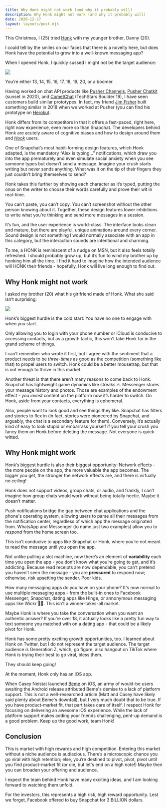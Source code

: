 ```yaml
---
title: Why Honk might not work (and why it probably will)
description: Why Honk might not work (and why it probably will)
date: 2020-12-27
layout: layouts/post.njk
---
```


This Christmas, I (25) tried [Honk](https://techcrunch.com/2020/12/23/honk-introduces-a-real-time-ephemeral-messaging-app-aimed-at-gen-z/) with my younger brother, Danny (20). 


I could tell by the smiles on our faces that there is a novelty here, but does Honk have the potential to grow into a well-known messaging app?


When I opened Honk, I quickly sussed I might not be the target audience:

![](1.png)

You’re either 13, 14, 15, 16, 17, 18, 19, 20, or a boomer.


Having worked on chat API products like [Pusher Channels](https://pusher.com), [Pusher Chatkit](https://techcrunch.com/2017/11/02/pusher-launches-chatkit/) (sunset in 2020), and [CometChat](https://www.youtube.com/watch?v=8itb64WS6Ic) (TechStars Boulder 19), I have seen customers build similar prototypes. In fact, my friend [Jim Fisher](https://twitter.com/MrJamesFisher) built something similar in 2018 when we worked at Pusher (you can find his prototype on [Heroku](https://jackrobinson.herokuapp.com/)).


Honk differs from its competitors in that it offers a fast-paced, right here, right now experience, even more so than Snapchat. The developers behind Honk are acutely aware of cognitive biases and how to design around them and [*Hook*](https://www.nirandfar.com/hooked/) users. 


One of Snapchat’s most habit-forming design features, which Honk adapted, is the mandatory “Alex is typing…” notifications, which draw you into the app prematurely and even simulate social anxiety when you see someone types but doesn’t send a message. Imagine your crush starts writing but never sends anything. What was it on the tip of their fingers they just couldn't bring themselves to send?
 
Honk takes this further by showing each character as it’s typed, putting the onus on the writer to choose their words carefully and prove their wit in real-time.

You can’t paste, you can’t copy. You can’t screenshot without the other person knowing about it. Together, these design features lower inhibitions to write what you’re thinking and send more messages in a session.


It’s fun, and the user experience is world-class. The interface looks clean and mature, but there are playful, unique animations around every corner. Sound design is not something I would normally associate with an app in this category, but the interaction sounds are intentional and charming. 


To me, a HONK is reminiscent of a nudge on MSN, but it also feels totally refreshed. I should probably grow up, but it’s fun to wind my brother up by honking him all the time. I find it hard to imagine how the intended audience will HONK their friends - hopefully, Honk will live long enough to find out.


## Why Honk might not work


I asked my brother (20) what his girlfriend made of Honk. What she said isn’t surprising:


![](2.png)


Honk’s biggest hurdle is the cold start: You have no one to engage with when you start. 


Only allowing you to login with your phone number or iCloud is conducive to accessing contacts, but as a growth tactic, this won't take Honk far in the grand scheme of things.


I can’t remember who wrote it first, but I agree with the sentiment that a product needs to be *three-times* as good as the competition (something like that) to propel users to switch. Honk could be a better mousetrap, but that is not enough to thrive in this market.


Another threat is that there aren’t many reasons to come back to Honk. Snapchat has lightweight game dynamics like streaks 🔥. Messenger stores your message history and photos. Those are examples of the endowment effect - you *invest* content on the platform now it’s harder to switch. On Honk, aside from your contacts, everything is ephemeral.


Also, people want to look good and see things they like. Snapchat has filters and stories to flex in (in fact, stories were pioneered by Snapchat, and arguably, the chat is a secondary feature for them). Conversely, it’s actually kind of easy to look stupid or embarrass yourself if you tell your crush you fancy them on Honk before deleting the message. Not everyone is quick-witted.




## Why Honk might work


Honk’s biggest hurdle is also their biggest opportunity: Network effects - the more people on the app, the more valuable the app becomes. The bigger you get, the stronger the network effects are, and there is virtually no ceiling!


Honk does not support videos, group chats, or audio, and frankly, I can’t imagine how group chats would work without being totally hectic. Maybe it doesn’t matter.


Push notifications bridge the gap between chat applications and the phone's operating system, allowing users to parse all their messages from the notification center, regardless of which app the message originated from. WhatsApp and Messenger (to name just two examples) allow you to *respond* from the home screen too.


This isn’t conducive to apps like Snapchat or Honk, where you’re not meant to read the message until you open the app. 


Not unlike pulling a slot machine, now there’s an element of **variability** each time you open the app - you don’t know what you’re going to get, and it’s addicting. Because read receipts are now dependable, you can’t pretend you haven’t seen the message - you are **pressured** to respond now; otherwise, risk upsetting the sender. Poor kids.


How many messaging apps do you have on your phone? It's now normal to use multiple messaging apps - from the built-in ones to Facebook Messenger, Snapchat, dating apps like Hinge, or annonymous messaging apps like Wickr 🍃💨. This isn't a winner-takes-all market.


Maybe Honk is where you take the conversation when you want an authentic answer? If you’re over 18, it actually looks like a pretty fun way to text someone you matched with on a dating app - that could be a likely pivot for Honk.


Honk has some pretty exciting growth opportunities, too. I learned about Honk on Twitter, but I do not represent the target audience. The target audience is Generation Z, which, go figure, also hangout on TikTok where Honk is trying their best to go viral, bless them.


They should keep going! 


At the moment, Honk only has an iOS app. 


When Casey Neistat launched [Beme](https://www.youtube.com/watch?v=kqJNQevSgP8) on iOS, an army of would-be users awaiting the Android release attributed Beme's demise to a lack of platform support. This is not a well-researched article (Matt and Casey have likely said plenty about Beme's downfall), but I very much doubt that to be true. If you have product-market fit, that part takes care of itself. I respect Honk for focusing on delivering an awesome iOS experience. While the lack of platform support makes adding your friends challenging, pent-up demand is a good problem. Keep up the good work, team Honk!


## Conclusion


This is market with high rewards and high competition. Entering this market without a niche audience is audiacious. There’s a microscopic chance you go viral with high retention; else, you’re destined to pivot, pivot, pivot until you find product-market fit (or die, but let's end on a high note!) Maybe then you can broaden your offering and audience.

I expect the team behind Honk have many exciting ideas, and I am looking forward to watching them unfold.


For the investors, this represents a high risk, high reward opportunity. Lest we forget, Facebook offered to buy Snapchat for 3 BILLION dollars.

